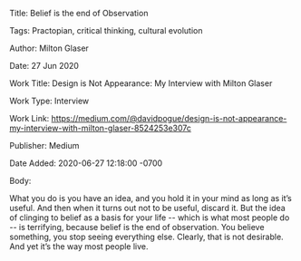 Title:  Belief is the end of Observation

Tags:   Practopian, critical thinking, cultural evolution

Author: Milton Glaser

Date:   27 Jun 2020

Work Title: Design is Not Appearance: My Interview with Milton Glaser

Work Type: Interview

Work Link: https://medium.com/@davidpogue/design-is-not-appearance-my-interview-with-milton-glaser-8524253e307c

Publisher: Medium

Date Added: 2020-06-27 12:18:00 -0700

Body: 

What you do is you have an idea, and you hold it in your mind as long as it’s useful. And then when it turns out not to be useful, discard it. But the idea of clinging to belief as a basis for your life -- which is what most people do -- is terrifying, because belief is the end of observation. You believe something, you stop seeing everything else. Clearly, that is not desirable. And yet it’s the way most people live.

